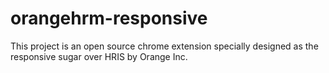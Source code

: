 # orangehrm-responsive
This project is an open source chrome extension specially designed as the responsive sugar over HRIS by Orange Inc. 

